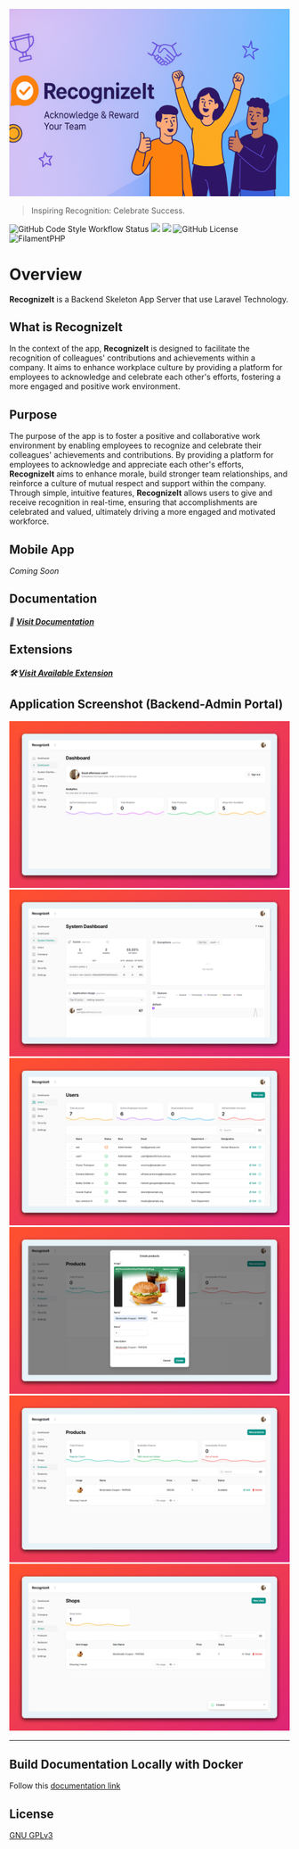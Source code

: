 ![Banner](.github/art/RecognizeIt-Banner.png)

> Inspiring Recognition: Celebrate Success.

![GitHub Code Style Workflow Status](https://img.shields.io/github/actions/workflow/status/ninshiki-project/RecognizeIt-backend-community/fix-php-code-style-issues.yml?style=flat-square&label=Code%20Style)
[![](https://img.shields.io/badge/Laravel-v11.x-FF2D20?style=flat-square&logo=laravel&logoColor=white)](#)
[![](https://img.shields.io/badge/Tailwind_CSS-v3.x-06B6D4?style=flat-square&logo=tailwind-css&logoColor=white)](#)
![GitHub License](https://img.shields.io/github/license/ninshiki-project/RecognizeIt-backend-community?style=flat-square&label=License)
![FilamentPHP](https://img.shields.io/badge/FilamentPHP-v3.x-fdae4b?style=flat-square&logo=filament&logoColor=white&label=FilamentPHP)

# Overview

**RecognizeIt** is a Backend Skeleton App Server that use Laravel Technology.

## What is **RecognizeIt**

In the context of the app, **RecognizeIt** is designed to facilitate the recognition of colleagues' contributions and achievements within a company. It aims to enhance workplace culture by providing a platform for employees to acknowledge and celebrate each other's efforts, fostering a more engaged and positive work environment.

## Purpose

The purpose of the app is to foster a positive and collaborative work environment by enabling employees to recognize and celebrate their colleagues' achievements and contributions. By providing a platform for employees to acknowledge and appreciate each other's efforts, **RecognizeIt** aims to enhance morale, build stronger team relationships, and reinforce a culture of mutual respect and support within the company. Through simple, intuitive features, **RecognizeIt** allows users to give and receive recognition in real-time, ensuring that accomplishments are celebrated and valued, ultimately driving a more engaged and motivated workforce.

## Mobile App

_Coming Soon_

## Documentation

##### :book: [Visit Documentation](https://ninshiki-project.github.io/RecognizeIt-backend-community/overview.html)

## Extensions

##### :hammer_and_wrench: [Visit Available Extension](https://ninshiki-project.github.io/RecognizeIt-backend-community/extensions.html)

## Application Screenshot (Backend-Admin Portal)
![](.github/art/RecognizeIt-Dashboard.png)
![](.github/art/RecognizeIt-System-Dashboard.png)
![](.github/art/RecognizeIt-User.png)
![](.github/art/RecognizeIt-Adding-Product.png)
![](.github/art/RecognizeIt-Product.png)
![](.github/art/RecognizeIt-Adding-Product-Shop.png)

---

## Build Documentation Locally with Docker
Follow this [documentation link](https://www.jetbrains.com/help/writerside/build-with-docker.html#builder-image-with-the-generated-website)



## License

[GNU GPLv3](https://choosealicense.com/licenses/gpl-3.0/)
